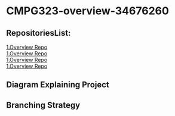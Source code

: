 # CMPG323-overview-34676260

## RepositoriesList:

<a href = "https://github.com/tomei123/CMPG323-overview-34676260.git"> 1.Overview Repo </a> <br>
<a href = "https://github.com/tomei123/CMPG323-overview-34676260.git"> 1.Overview Repo </a> <br>
<a href = "https://github.com/tomei123/CMPG323-overview-34676260.git"> 1.Overview Repo </a> <br>
<a href = "https://github.com/tomei123/CMPG323-overview-34676260.git"> 1.Overview Repo </a> 

## Diagram Explaining Project

## Branching Strategy

